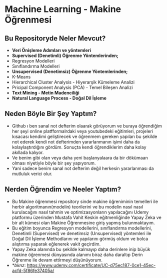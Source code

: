# Machine Learning - Makine Öğrenmesi 

## Bu Repositoryde Neler Mevcut?
- **Veri Önişleme Adımları ve yöntemleri**
- **Supervised (Denetimli) Öğrenme Yöntemlerinden;**
- Regresyon Modelleri
- Sınıflandırma Modelleri
- **Unsupervised (Denetimsiz) Öğrenme Yöntemlerinden;**
- K-Means
- Hierarchical Cluster Analysis - Hiyerarşik Kümeleme Analizi
- Pricipal Component Analysis (PCA) - Temel Bileşen Analizi
- **Text Mining - Metin Madenciliği**
- **Natural Language Process - Doğal Dil İşleme**


## Neden Böyle Bir Şey Yaptım?
- Github ı ben sanal not defterim olaarak görüyorum ve buraya öğrendiğim her şeyi online platfformalrdaki veya youtubedeki eğitimleri, projeleri kısacası kendimi geliştirecek ve öğrenmem gereken yapıları bu şekilde not ederek kendi not defterimden yararlanmanın işimi daha da kolaylaştırdığını gördüm. Sonuçta kendi öğrendiklerim daha kolay akıllada kalıyor. 
- Ve benim gibi olan veya daha yeni başlanyalaara da bir dökümaan olması niyetiyle böyle bir şey yapıyorum. 
- Yani sadece benim sanal not defterim değil herkesin yararlanması da mutluluk verici olur.


## Nerden Öğrendim ve Neeler Yaptım?
- Bu Makine öğrenmesi repository sinde makine öğreniminin temelleri ile herbir algoritmanın(modelin) teorilerini ve bu modelin nasıl nasıl kurulacağını nasıl tahmin ve optimizasyonların yapılacağını Udemy platformu üzerinden Mustafa Vahit Keskin eğitmenliğinde Yapay Zeka ve bir alt kümesi olan Makine Öğrenmesine giriş yapmış bulunmaktayım. 
-  Bu eğitim boyunca Regresyon modellerini, sınıflandırma modellerini, Denetimli (Supervised) ve denetimsiz (Unsupervised)  yöntemleri ile Doğal Dil İşleme Methodlarını ve yapılarını görmüş oldum ve bolca alıştırma yaparak eğlenerek vakit geçirdim.
-  Yapay Zeka alanında bu şekilde kalmayıp daha derinlere inip büyük makine öğrenmesi dünyasında alanımı biraz daha daraltıp Derin Öğrenme ile devam ettirmeyi düşünüyorum.
-  **bknz*: https://www.udemy.com/certificate/UC-d75ec187-0ce1-45ec-acfd-5f86fe37405a/
